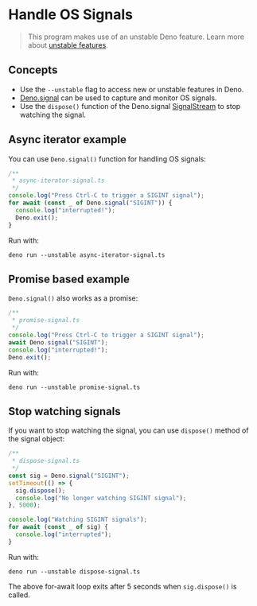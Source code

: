 # Handle OS Signals

> This program makes use of an unstable Deno feature. Learn more about
> [unstable features](../runtime/stability.md).

## Concepts

- Use the `--unstable` flag to access new or unstable features in Deno.
- [Deno.signal](https://doc.deno.land/builtin/unstable#Deno.signal) can be used
  to capture and monitor OS signals.
- Use the `dispose()` function of the Deno.signal
  [SignalStream](https://doc.deno.land/builtin/unstable#Deno.SignalStream) to
  stop watching the signal.

## Async iterator example

You can use `Deno.signal()` function for handling OS signals:

```ts ignore
/**
 * async-iterator-signal.ts
 */
console.log("Press Ctrl-C to trigger a SIGINT signal");
for await (const _ of Deno.signal("SIGINT")) {
  console.log("interrupted!");
  Deno.exit();
}
```

Run with:

```shell
deno run --unstable async-iterator-signal.ts
```

## Promise based example

`Deno.signal()` also works as a promise:

```ts
/**
 * promise-signal.ts
 */
console.log("Press Ctrl-C to trigger a SIGINT signal");
await Deno.signal("SIGINT");
console.log("interrupted!");
Deno.exit();
```

Run with:

```shell
deno run --unstable promise-signal.ts
```

## Stop watching signals

If you want to stop watching the signal, you can use `dispose()` method of the
signal object:

```ts
/**
 * dispose-signal.ts
 */
const sig = Deno.signal("SIGINT");
setTimeout(() => {
  sig.dispose();
  console.log("No longer watching SIGINT signal");
}, 5000);

console.log("Watching SIGINT signals");
for await (const _ of sig) {
  console.log("interrupted");
}
```

Run with:

```shell
deno run --unstable dispose-signal.ts
```

The above for-await loop exits after 5 seconds when `sig.dispose()` is called.
